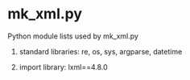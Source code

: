 # mk_xml.py
Python module lists used by mk_xml.py

1. standard libraries: re, os, sys, argparse, datetime

2. import library: lxml==4.8.0
